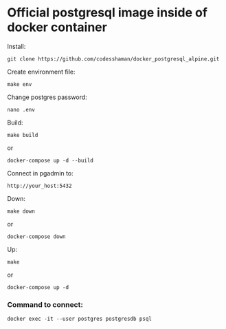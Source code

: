 # Official postgresql image inside of docker container

Install:

``git clone https://github.com/codesshaman/docker_postgresql_alpine.git``

Create environment file:

``make env``

Change postgres password:

``nano .env``

Build:

``make build``

or

``docker-compose up -d --build``

Connect in pgadmin to:

``http://your_host:5432``

Down:

``make down``

or

``docker-compose down``

Up:

``make``

or

``docker-compose up -d``

### Command to connect:

```
docker exec -it --user postgres postgresdb psql
```
